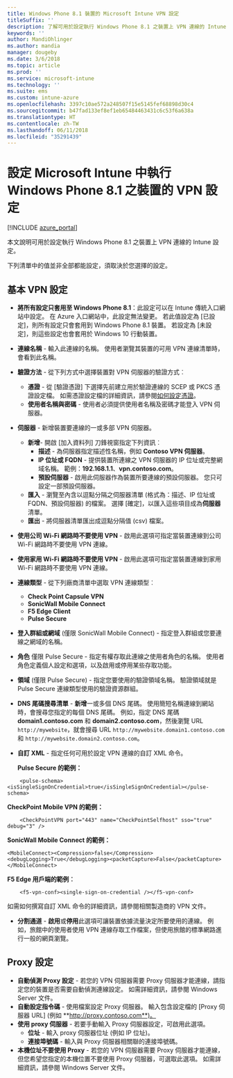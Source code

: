 ```yaml
---
title: Windows Phone 8.1 裝置的 Microsoft Intune VPN 設定
titleSuffix: ''
description: 了解可用於設定執行 Windows Phone 8.1 之裝置上 VPN 連線的 Intune 設定。
keywords: ''
author: MandiOhlinger
ms.author: mandia
manager: dougeby
ms.date: 3/6/2018
ms.topic: article
ms.prod: ''
ms.service: microsoft-intune
ms.technology: ''
ms.suite: ems
ms.custom: intune-azure
ms.openlocfilehash: 3397c10ae572a248507f15e5145fef68898d30c4
ms.sourcegitcommit: b47fad133ef8ef1eb65484463431c6c53f6a638a
ms.translationtype: HT
ms.contentlocale: zh-TW
ms.lasthandoff: 06/11/2018
ms.locfileid: "35291439"
---
```

# <a name="configure-vpn-settings-in-microsoft-intune-for-devices-running-windows-phone-81"></a>設定 Microsoft Intune 中執行 Windows Phone 8.1 之裝置的 VPN 設定

[!INCLUDE [azure_portal](./includes/azure_portal.md)]

本文說明可用於設定執行 Windows Phone 8.1 之裝置上 VPN 連線的 Intune 設定。


下列清單中的值並非全部都能設定，須取決於您選擇的設定。

## <a name="base-vpn-settings"></a>基本 VPN 設定

- **將所有設定只套用至 Windows Phone 8.1**：此設定可以在 Intune 傳統入口網站中設定。 在 Azure 入口網站中，此設定無法變更。 若此值設定為 [已設定]，則所有設定只會套用到 Windows Phone 8.1 裝置。 若設定為 [未設定]，則這些設定也會套用於 Windows 10 行動裝置。
- **連線名稱** - 輸入此連線的名稱。 使用者瀏覽其裝置的可用 VPN 連線清單時，會看到此名稱。
- **驗證方法** - 從下列方式中選擇裝置對 VPN 伺服器的驗證方式︰
    - **憑證** - 從 [驗證憑證] 下選擇先前建立用於驗證連線的 SCEP 或 PKCS 憑證設定檔。 如需憑證設定檔的詳細資訊，請參閱[如何設定憑證](certificates-configure.md)。
    - **使用者名稱與密碼** - 使用者必須提供使用者名稱及密碼才能登入 VPN 伺服器。
- **伺服器** - 新增裝置要連線的一或多部 VPN 伺服器。
    - **新增**- 開啟 [加入資料列] 刀鋒視窗指定下列資訊︰
        - **描述** - 為伺服器指定描述性名稱，例如 **Contoso VPN 伺服器**。
        - **IP 位址或 FQDN** - 提供裝置所連線之 VPN 伺服器的 IP 位址或完整網域名稱。 範例：**192.168.1.1**、**vpn.contoso.com**。
        - **預設伺服器** - 啟用此伺服器作為裝置所要連線的預設伺服器。 您只可設定一部預設伺服器。
    - **匯入** - 瀏覽至內含以逗點分隔之伺服器清單 (格式為：描述、IP 位址或 FQDN、預設伺服器) 的檔案。 選擇 [確定]，以匯入這些項目成為**伺服器**清單。
    - **匯出** - 將伺服器清單匯出成逗點分隔值 (csv) 檔案。

- **使用公司 Wi-Fi 網路時不要使用 VPN** - 啟用此選項可指定當裝置連線到公司 Wi-Fi 網路時不要使用 VPN 連線。
- **使用家用 Wi-Fi 網路時不要使用 VPN** - 啟用此選項可指定當裝置連線到家用 Wi-Fi 網路時不要使用 VPN 連線。

- **連線類型** - 從下列廠商清單中選取 VPN 連線類型︰
    - **Check Point Capsule VPN**
    - **SonicWall Mobile Connect**
    - **F5 Edge Client**
    - **Pulse Secure**

- **登入群組或網域** (僅限 SonicWall Mobile Connect) - 指定登入群組或您要連線之網域的名稱。
- **角色** 僅限 Pulse Secure - 指定有權存取此連線之使用者角色的名稱。 使用者角色定義個人設定和選項，以及啟用或停用某些存取功能。
- **領域** (僅限 Pulse Secure) - 指定您要使用的驗證領域名稱。 驗證領域就是 Pulse Secure 連線類型使用的驗證資源群組。

- **DNS 尾碼搜尋清單**  -  **新增**一或多個 DNS 尾碼。 使用簡短名稱連線到網站時，會搜尋您指定的每個 DNS 尾碼。 例如，指定 DNS 尾碼 **domain1.contoso.com** 和 **domain2.contoso.com**，然後瀏覽 URL `http://mywebsite`，就會搜尋 URL `http://mywebsite.domain1.contoso.com` 和 `http://mywebsite.domain2.contoso.com`。

- **自訂 XML** - 指定任何可用於設定 VPN 連線的自訂 XML 命令。

    **Pulse Secure 的範例：**

```
    <pulse-schema><isSingleSignOnCredential>true</isSingleSignOnCredential></pulse-schema>
```

**CheckPoint Mobile VPN 的範例：**

```
    <CheckPointVPN port="443" name="CheckPointSelfhost" sso="true" debug="3" />
```

**SonicWall Mobile Connect 的範例：**
```
<MobileConnect><Compression>false</Compression><debugLogging>True</debugLogging><packetCapture>False</packetCapture></MobileConnect>
```

**F5 Edge 用戶端的範例︰**
```
    <f5-vpn-conf><single-sign-on-credential /></f5-vpn-conf>
```

如需如何撰寫自訂 XML 命令的詳細資訊，請參閱相關製造商的 VPN 文件。

- **分割通道** - **啟用**或**停用**此選項可讓裝置依據流量決定所要使用的連線。 例如，旅館中的使用者使用 VPN 連線存取工作檔案，但使用旅館的標準網路進行一般的網頁瀏覽。




## <a name="proxy-settings"></a>Proxy 設定

- **自動偵測 Proxy 設定** - 若您的 VPN 伺服器需要 Proxy 伺服器才能連線，請指定您的裝置是否需要自動偵測連線設定。 如需詳細資訊，請參閱 Windows Server 文件。
- **自動設定指令碼** - 使用檔案設定 Proxy 伺服器。 輸入包含設定檔的 [Proxy 伺服器 URL] (例如 **http://proxy.contoso.com**)。
- **使用 proxy 伺服器** - 若要手動輸入 Proxy 伺服器設定，可啟用此選項。
    - **位址** - 輸入 proxy 伺服器位址 (例如 IP 位址)。
    - **連接埠號碼** - 輸入與 Proxy 伺服器相關聯的連接埠號碼。
- **本機位址不要使用 Proxy** - 若您的 VPN 伺服器需要 Proxy 伺服器才能連線，但您希望您指定的本機位置不要使用 Proxy 伺服器，可選取此選項。 如需詳細資訊，請參閱 Windows Server 文件。
